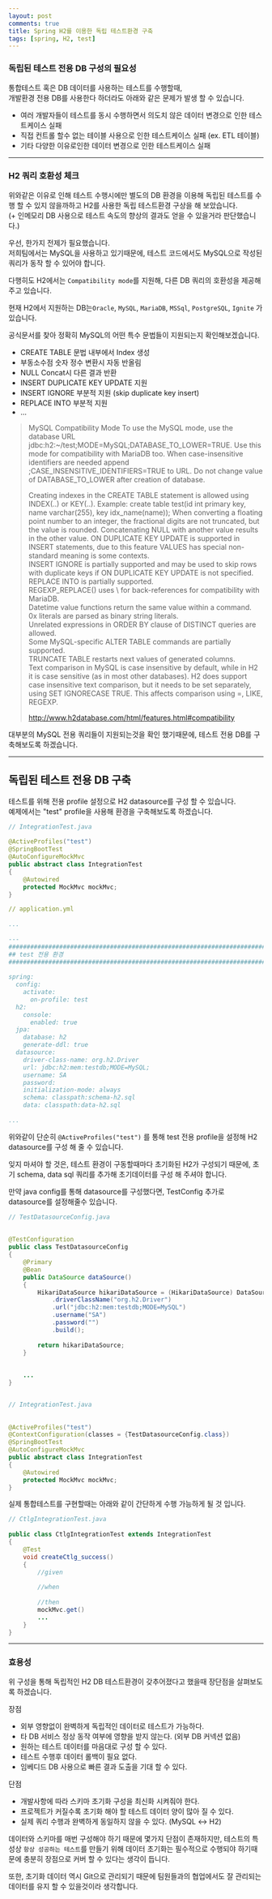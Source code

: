 ```yaml
---
layout: post
comments: true
title: Spring H2를 이용한 독립 테스트환경 구축
tags: [spring, H2, test]
---
```


### 독립된 테스트 전용 DB 구성의 필요성

통합테스트 혹은 DB 데이터를 사용하는 테스트를 수행할때,  
개발환경 전용 DB를 사용한다 하더라도 아래와 같은 문제가 발생 할 수 있습니다.

- 여러 개발자들이 테스트를 동시 수행하면서 의도치 않은 데이터 변경으로 인한 테스트케이스 실패
- 직접 컨트롤 할수 없는 테이블 사용으로 인한 테스트케이스 실패 (ex. ETL 테이블)
- 기타 다양한 이유로인한 데이터 변경으로 인한 테스트케이스 실패

---

### H2 쿼리 호환성 체크

위와같은 이유로 인해 테스트 수행시에만 별도의 DB 환경을 이용해 독립된 테스트를 수행 할 수 있지 않을까하고 H2를 사용한 독립 테스트환경 구상을 해 보았습니다.  
(+ 인메모리 DB 사용으로 테스트 속도의 향상의 결과도 얻을 수 있을거라 판단했습니다.)

우선, 한가지 전제가 필요했습니다.  
저희팀에서는 MySQL을 사용하고 있기때문에, 테스트 코드에서도 MySQL으로 작성된 쿼리가 동작 할 수 있어야 합니다.  

다행히도 H2에서는 `Compatibility mode`를 지원해, 다른 DB 쿼리의 호환성을 제공해주고 있습니다.  

현재 H2에서 지원하는 DB는`Oracle`, `MySQL`, `MariaDB`, `MSSql`, `PostgreSQL`, `Ignite` 가 있습니다.  
  
공식문서를 찾아 정확히 MySQL의 어떤 특수 문법들이 지원되는지 확인해보겠습니다.

- CREATE TABLE 문법 내부에서 Index 생성
- 부동소수점 숫자 정수 변환시 자동 반올림
- NULL Concat시 다른 결과 반환
- INSERT DUPLICATE KEY UPDATE 지원
- INSERT IGNORE 부분적 지원 (skip duplicate key insert)
- REPLACE INTO 부분적 지원
- ...


> MySQL Compatibility Mode
> To use the MySQL mode, use the database URL jdbc:h2:~/test;MODE=MySQL;DATABASE_TO_LOWER=TRUE. Use this mode for compatibility with MariaDB too. When case-insensitive identifiers are needed append ;CASE_INSENSITIVE_IDENTIFIERS=TRUE to URL. Do not change value of DATABASE_TO_LOWER after creation of database.
> 
> Creating indexes in the CREATE TABLE statement is allowed using INDEX(..) or KEY(..). Example: create table test(id int primary key, name varchar(255), key idx_name(name));
When converting a floating point number to an integer, the fractional digits are not truncated, but the value is rounded.
Concatenating NULL with another value results in the other value.
> ON DUPLICATE KEY UPDATE is supported in INSERT statements, due to this feature VALUES has special non-standard meaning is some contexts.  
> INSERT IGNORE is partially supported and may be used to skip rows with duplicate keys if ON DUPLICATE KEY UPDATE is not specified.  
> REPLACE INTO is partially supported.  
> REGEXP_REPLACE() uses \ for back-references for compatibility with MariaDB.  
> Datetime value functions return the same value within a command.  
> 0x literals are parsed as binary string literals.  
> Unrelated expressions in ORDER BY clause of DISTINCT queries are allowed.  
> Some MySQL-specific ALTER TABLE commands are partially supported.  
> TRUNCATE TABLE restarts next values of generated columns.  
> Text comparison in MySQL is case insensitive by default, while in H2 it is case sensitive (as in most other databases). H2 does support case insensitive text comparison, but it needs to be set separately, using SET IGNORECASE TRUE. This affects comparison using =, LIKE, REGEXP.
>  
> http://www.h2database.com/html/features.html#compatibility

대부분의 MySQL 전용 쿼리들이 지원되는것을 확인 했기때문에, 테스트 전용 DB를 구축해보도록 하겠습니다.

---

## 독립된 테스트 전용 DB 구축

테스트를 위해 전용 profile 설정으로 H2 datasource를 구성 할 수 있습니다.  
예제에서는 "test" profile을 사용해 환경을 구축해보도록 하겠습니다.  


```java
// IntegrationTest.java
 
@ActiveProfiles("test")
@SpringBootTest
@AutoConfigureMockMvc
public abstract class IntegrationTest
{
    @Autowired
    protected MockMvc mockMvc;
}
```

```yml
// application.yml
 
...
 
---
####################################################################################################
## test 전용 환경
####################################################################################################
 
spring:
  config:
    activate:
      on-profile: test
  h2:
    console:
      enabled: true
  jpa:
    database: h2
    generate-ddl: true
  datasource:
    driver-class-name: org.h2.Driver
    url: jdbc:h2:mem:testdb;MODE=MySQL;
    username: SA
    password:
    initialization-mode: always
    schema: classpath:schema-h2.sql
    data: classpath:data-h2.sql
 
...

```

위와같이 단순히 `@ActiveProfiles("test")` 를 통해 test 전용 profile을 설정해 H2 datasource를 구성 해 줄 수 있습니다.  

잊지 마셔야 할 것은, 테스트 환경이 구동할때마다 초기화된 H2가 구성되기 때문에, 초기 schema, data sql 쿼리를 추가해 초기데이터를 구성 해 주셔야 합니다.

만약 java config를 통해 datasource를 구성했다면, TestConfig 추가로 datasource를 설정해줄수 있습니다.  

```java
// TestDatasourceConfig.java
 
 
@TestConfiguration
public class TestDatasourceConfig
{
    @Primary
    @Bean
    public DataSource dataSource()
    {
        HikariDataSource hikariDataSource = (HikariDataSource) DataSourceBuilder.create()
            .driverClassName("org.h2.Driver")
            .url("jdbc:h2:mem:testdb;MODE=MySQL")
            .username("SA")
            .password("")
            .build();
 
        return hikariDataSource;
    }
 
 
    ...
}
```

```java

// IntegrationTest.java
 
 
@ActiveProfiles("test")
@ContextConfiguration(classes = {TestDatasourceConfig.class})
@SpringBootTest
@AutoConfigureMockMvc
public abstract class IntegrationTest
{
    @Autowired
    protected MockMvc mockMvc;
}
```

실제 통합테스트를 구현할때는 아래와 같이 간단하게 수행 가능하게 될 것 입니다.

```java
// CtlgIntegrationTest.java
 
public class CtlgIntegrationTest extends IntegrationTest
{
    @Test
    void createCtlg_success()
    {
        //given
 
        //when
 
        //then
        mockMvc.get()
        ...
    }
}
```

---

### 효용성

위 구성을 통해 독립적인 H2 DB 테스트환경이 갖추어졌다고 했을때 장단점을 살펴보도록 하겠습니다.

장점

- 외부 영향없이 완벽하게 독립적인 데이터로 테스트가 가능하다.
- 타 DB 서비스 정상 동작 여부에 영향을 받지 않는다. (외부 DB 커넥션 없음)
- 원하는 테스트 데이터를 마음대로 구성 할 수 있다.
- 테스트 수행후 데이터 롤백이 필요 없다.
- 임베디드 DB 사용으로 빠른 결과 도출을 기대 할 수 있다.

단점

- 개발사항에 따라 스키마 초기화 구성을 최신화 시켜줘야 한다.
- 프로젝트가 커질수록 초기화 해야 할 테스트 데이터 양이 많아 질 수 있다.
- 실제 쿼리 수행과 완벽하게 동일하지 않을 수 있다. (MySQL ↔ H2)

데이터와 스키마를 매번 구성해야 하기 때문에 몇가지 단점이 존재하지만, 테스트의 특성상 `항상 성공하는 테스트`를 만들기 위해 데이터 초기화는 필수적으로 수행되야 하기때문에 충분히 장점으로 커버 할 수 있다는 생각이 듭니다.  

또한, 초기화 데이터 역시 Git으로 관리되기 때문에 팀원들과의 협업에서도 잘 관리되는 데이터를 유지 할 수 있을것이라 생각합니다.

